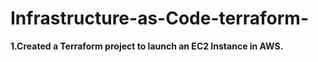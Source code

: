 # Infrastructure-as-Code-terraform-
**1.Created a Terraform project to launch an EC2 Instance in AWS.**
